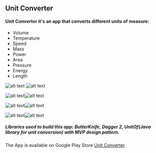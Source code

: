 ## Unit Converter

#### Unit Converter it's an app that converts different units of measure:
* Volume
* Temperature
* Speed
* Mass
* Power
* Area
* Pressure
* Energy
* Length

![alt text](https://lh3.googleusercontent.com/p1BK9aRGF4v6JkPZIPSQYQ_Kisibup8HtIdXEB-FYYZR_fqvN_sKKgcyY7uTWIXzB8M=w1366-h635-rw) ![alt text](https://lh3.googleusercontent.com/E1fPrxzlM4v4cpx3uwt9efNxuHssccF8UKaY8A8hvjGGoOtNVaRcu5PWDqDe7Uaj07w=w1366-h635-rw)

![alt text](https://lh3.googleusercontent.com/biuMN96DCx6_crCKUNljzDVUP9w-LxV25L3rOMXNzUJ54-FshhE9VwJodJXwGtqcQ1Y=w1366-h635-rw)![alt text](https://lh3.googleusercontent.com/Pmb9hPbA2pzSATLR6n-k6EwZ8HhkbBNbQu4JiBW5PQB2pKvAPQPuxOG8r3o4Ls1OUEk=w1366-h635-rw)

![alt text](https://lh3.googleusercontent.com/P-B2UeZnupOvDektuUYIyszSCZo_If4rrUCaMlOFDVt0pSHQHMK9LTiQdVx7DuXPng4=w1366-h635-rw)![alt text](https://lh3.googleusercontent.com/odD9W6iEX8Q68ONLIymO8LDMf8kD76JEc-7mW09gwBIOMie-36H4UlnLqj8i_xp2V7Q=w1366-h635-rw)

![alt text](https://lh3.googleusercontent.com/9EgMdrSx0BNBymPy-mabmhmxboa_NP8Pau6KmPigKQ7zSkyUJZ2B-tBsQHoJfL-MTTA=w1366-h635-rw)![alt text](https://lh3.googleusercontent.com/MnnYxmH6B0wj8DzSY8MtxcERAsBGQ6VBwOHTSDlUb7QYwYHDRtY9_RRwxVSP150LWA=w1366-h635-rw)


##### Libraries used to build this app: ButterKnife, Dagger 2, UnitOf(Java library for unit conversion) with MVP design pattern.

The App is available on Google Play Store [Unit Converter](https://play.google.com/store/apps/details?id=com.zappcompany.unitconverter).
